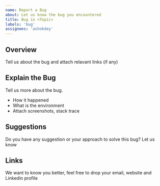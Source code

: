 ```yaml
---
name: Report a Bug
about: Let us know the bug you encountered
title: Bug in <Topic>
labels: 'bug'
assignees: 'ashokdey'
---
```


## Overview

Tell us about the bug and attach relavant links (if any)

## Explain the Bug

Tell us more about the bug.

- How it happened
- What is the environment
- Attach screenshots, stack trace

## Suggestions

Do you have any suggestion or your approach to solve this bug? Let us know

## Links

We want to know you better, feel free to drop your email, website and Linkedin profile
